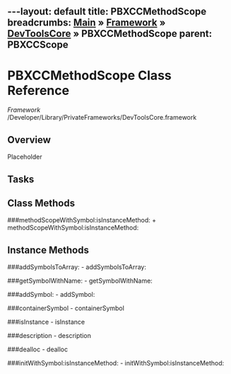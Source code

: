 ---layout: default
title: PBXCCMethodScope
breadcrumbs: <a href="/index.html">Main</a> &raquo; <a href="/Frameworks.html">Framework</a> &raquo; <a href="/Frameworks/DevToolsCore.html">DevToolsCore</a> &raquo; PBXCCMethodScope
parent: PBXCCScope 
---
# PBXCCMethodScope Class Reference

*Framework* /Developer/Library/PrivateFrameworks/DevToolsCore.framework

## Overview

Placeholder

## Tasks

## Class Methods

<a name="+methodScopeWithSymbol:isInstanceMethod:"></a>
###methodScopeWithSymbol:isInstanceMethod:
    + methodScopeWithSymbol:isInstanceMethod:

## Instance Methods

<a name="-addSymbolsToArray:"></a>
###addSymbolsToArray:
    - addSymbolsToArray:

<a name="-getSymbolWithName:"></a>
###getSymbolWithName:
    - getSymbolWithName:

<a name="-addSymbol:"></a>
###addSymbol:
    - addSymbol:

<a name="-containerSymbol"></a>
###containerSymbol
    - containerSymbol

<a name="-isInstance"></a>
###isInstance
    - isInstance

<a name="-description"></a>
###description
    - description

<a name="-dealloc"></a>
###dealloc
    - dealloc

<a name="-initWithSymbol:isInstanceMethod:"></a>
###initWithSymbol:isInstanceMethod:
    - initWithSymbol:isInstanceMethod:

